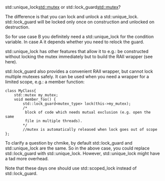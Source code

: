 std::unique_lock<std::mutex> or std::lock_guard<std::mutex>?

The difference is that you can lock and unlock a std::unique_lock. std::lock_guard will be locked only once on construction and unlocked on destruction.

So for use case B you definitely need a std::unique_lock for the condition variable. In case A it depends whether you need to relock the guard.

std::unique_lock has other features that allow it to e.g.: be constructed without locking the mutex immediately but to build the RAII wrapper (see here).

std::lock_guard also provides a convenient RAII wrapper, but cannot lock multiple mutexes safely. It can be used when you need a wrapper for a limited scope, e.g.: a member function:

    class MyClass{
        std::mutex my_mutex;
        void member_foo() {
            std::lock_guard<mutex_type> lock(this->my_mutex);            
            /*
             block of code which needs mutual exclusion (e.g. open the same 
             file in multiple threads).
            */
            //mutex is automatically released when lock goes out of scope           
    };
To clarify a question by chmike, by default std::lock_guard and std::unique_lock are the same. So in the above case, you could replace std::lock_guard with std::unique_lock. However, std::unique_lock might have a tad more overhead.

Note that these days one should use std::scoped_lock instead of std::lock_guard.
